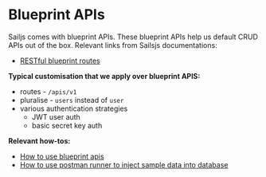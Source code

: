 # Blueprint APIs 

Sailjs comes with blueprint APIs. These blueprint APIs help us default CRUD APIs out of the box. Relevant links from Sailsjs documentations: 

- [RESTful blueprint routes](https://sailsjs.com/documentation/concepts/blueprints/blueprint-routes#?restful-blueprint-routes)


**Typical customisation that we apply over blueprint APIS:**

- routes - `/apis/v1`
- pluralise - `users` instead of `user`
- various authentication strategies 
	- JWT user auth
	- basic secret key auth


**Relevant how-tos:**

- [How to use blueprint apis](/how_to/use_blueprint_apis/)
- [How to use postman runner to inject sample data into database](/how_to/use_postman_runner_inject_data_into_database/)
